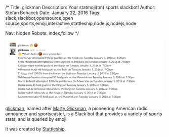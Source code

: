 /*
Title: glickman
Description: Your statmoji(tm) sports slackbot!
Author: Stefan Bohacek
Date: January 22, 2016
Tags: slack,slackbot,opensource,open source,sports,emoji,interactive,stattleship,node.js,nodejs,node

Nav: hidden
Robots: index,follow
*/

[![](/content/bots/slackbots/images/glickman.png)](https://github.com/stattleship/glickman)

[glickman](https://github.com/stattleship/glickman), named after [Marty Glickman](https://en.wikipedia.org/wiki/Marty_Glickman), a pioneering American radio announcer and sportscaster, is a Slack bot that provides a variety of sports stats, and is queried by emoji.

It was created by [Stattleship](https://twitter.com/stattleship).

